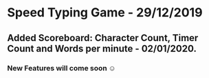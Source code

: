 # Speed Typing Game - 29/12/2019

## Added Scoreboard: Character Count, Timer Count and Words per minute - 02/01/2020.

### New Features will come soon :relaxed:
